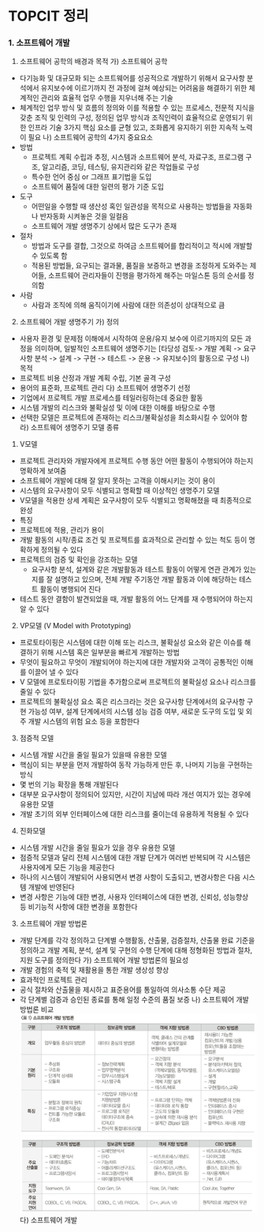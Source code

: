 # TOPCIT 정리

### 1. 소프트웨어 개발

01. 소프트웨어 공학의 배경과 목적
가) 소프트웨어 공학
 - 다기능화 및 대규모화 되는 소프트웨어를 성공적으로 개발하기 위해서 요구사항 분석에서 유지보수에 이르기까지 전 과정에 걸쳐 예상되는 어려움을 해결하기 위한 체계적인 관리와 효율적 업무 수행을 지우너해 주는 기술
 - 체계적인 업무 방식 및 흐름의 정의와 이를 적용할 수 있는 프로세스, 전문적 지식을 갖춘 조직 및 인력의 구성, 정의된 업무 방식과 조직인력이 효율적으로 운영되기 위한 인프라 기술 3가지 핵심 요소를 균형 있고, 조화롭게 유지하기 위한 지속적 노력이 필요
나) 소프트웨어 공학의 4가지 중요요소
 - 방법 
   - 프로젝트 계획 수립과 추정, 시스템과 소프트웨어 분석, 자료구조, 프로그램 구조, 알고리즘, 코딩, 테스팅, 유지관리와 같은 작업들로 구성
   - 특수한 언어 중심 or 그래프 표기법을 도입
   - 소프트웨어 품질에 대한 일련의 평가 기준 도입 
 - 도구
   - 어떤일을 수행할 때 생산성 혹인 일관성을 목적으로 사용하는 방법들을 자동화나 반자동화 시켜놓은 것을 일컬음
   - 소프트웨어 개발 생명주기 상에서 많은 도구가 존재
 - 절차
   - 방법과 도구를 결합, 그것으로 하여금 소프트웨어를 합리적이고 적시에 개발할 수 있도록 함
   - 적용된 방법들, 요구되는 결과물, 품질을 보증하고 변경을 조정하게 도와주는 제어들, 소프트웨어 관리자들이 진행을 평가하게 해주는 마일스톤 등의 순서를 정의함
 - 사람
   - 사람과 조직에 의해 움직이기에 사람에 대한 의존성이 상대적으로 큼 

02. 소프트웨어 개발 생명주기
가) 정의
- 사용자 환경 및 문제점 이해에서 시작하여 운용/유지 보수에 이르기까지의 모든 과정을 의미하며, 일발적인 소프트웨어 생명주기는 [타당성 검토-> 개발 계획 -> 요구사항 분석 -> 설계 -> 구현 -> 테스트 -> 운용 -> 유지보수]의 활동으로 구성
나) 목적
- 프로젝트 비용 산정과 개발 계획 수립, 기본 골격 구성
- 용어의 표준화, 프로젝트 관리
다) 소프트웨어 생명주기 선정
- 기업에서 프로젝트 개발 프로세스를 테일러링하는데 중요한 활동
- 시스템 개발의 리스크와 불확실성 및 이에 대한 이해를 바탕으로 수행
- 선택한 모델은 프로젝트에 존재하는 리스크/불확실성을 최소화시킬 수 있어야 함
라) 소프트웨어 생명주기 모델 종류
1) V모델
- 프로젝트 관리자와 개발자에게 프로젝트 수행 동안 어떤 활동이 수행되어야 하는지 명확하게 보여줌
- 소프트웨어 개발에 대해 잘 알지 못하는 고객을 이해시키는 것이 용이
- 시스템의 요구사항이 모두 식별되고 명확할 때 이상적인 생명주기 모델
- V모델을 적용한 상세 계획은 요구사항이 모두 식별되고 명확해졌을 때 최종적으로 완성
- 특징
 - 프로젝트에 적용, 관리가 용이
 - 개발 활동의 시작/종료 조건 및 프로젝트를 효과적으로 관리할 수 있는 척도 등이 명확하게 정의될 수 있다
 - 프로젝트의 검증 및 확인을 강조하는 모델
    - 요구사항 분석, 설계와 같은 개발활동과 테스트 활동이 어떻게 연관 관계가 있는지를 잘 설명하고 있으며, 전체 개발 주기동안 개발 활동과 이에 해당하는 테스트 활동이 병행되어 진다
 - 테스트 동안 결함이 발견되었을 때, 개발 활동의 어느 단계를 재 수행되어야 하는지 알 수 있다
2) VP모델 (V Model with Prototyping)
- 프로토타이핑은 시스템에 대한 이해 또는 리스크, 불확실성 요소와 같은 이슈를 해결하기 위해 시스템 혹은 일부분을 빠르게 개발하는 방법
- 무엇이 필요하고 무엇이 개발되어야 하는지에 대한 개발자와 고객이 공통적인 이해를 이끌어 낼 수 있다
- V 모델에 프로토타이핑 기법을 추가함으로써 프로젝트의 불확실성 요소나 리스크를 줄일 수 있다
- 프로젝트의 불확실성 요소 혹은 리스크라는 것은 요구사항 단계에서의 요구사항 구현 가능성 여부, 설계 단계에서의 시스템 성능 검증 여부, 새로운 도구의 도입 및 외주 개발 시스템의 위험 요소 등을 포함한다
3) 점증적 모델
- 시스템 개발 시간을 줄일 필요가 있을때 유용한 모델
- 핵심이 되는 부분을 먼저 개발하여 동작 가능하게 만든 후, 나머지 기능을 구현하는 방식
- 몇 번의 기능 확장을 통해 개발된다
- 대부분 요구사항이 정의되어 있지만, 시간이 지남에 따라 개선 여지가 있는 경우에 유용한 모델
- 개발 초기의 외부 인터페이스에 대한 리스크를 줄이는데 유용하게 적용될 수 있다
4) 진화모델
- 시스템 개발 시간을 줄일 필요가 있을 경우 유용한 모델
- 점증적 모델과 달리 전체 시스템에 대한 개발 단계가 여러번 반복되며 각 시스템은 사용자에게 모든 기능을 제공한다
- 하나의 시스템이 개발되어 사용되면서 변경 사항이 도출되고, 변경사항은 다음 시스템 개발에 반영된다
- 변경 사항은 기능에 대한 변경, 사용자 인터페이스에 대한 변경, 신뢰성, 성능향상 등 비기능적 사항에 대한 변경을 포함한다

03. 소프트웨어 개발 방법론
- 개발 단계를 각각 정의하고 단계별 수행활동, 산출물, 검증절차, 산출물 완료 기준을 정의하고 개발 계획, 분석, 설계 및 구현의 수행 단계에 대해 정형화된 방법과 절차, 지원 도구를 정의한다
가) 소프트웨어 개발 방법론의 필요성
- 개발 경험의 축적 및 재활용을 통한 개발 생상성 향상
- 효과적인 프로젝트 관리
- 공식 절차와 산출물을 제시하고 표준용어를 통일하여 의사소통 수단 제공
- 각 단계별 검증과 승인된 종료를 통해 일정 수준의 품질 보증
나) 소프트웨어 개발 방법론 비교
![ex_screenshot](./img/01.png)
![ex_screenshot](./img/02.png)
다) 소프트웨어 개발 
